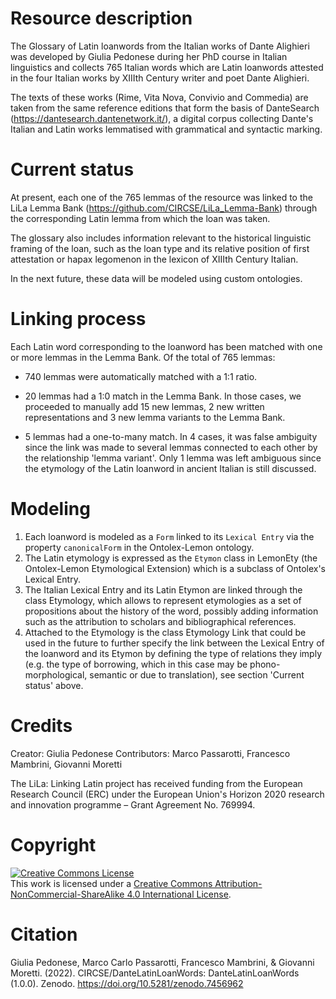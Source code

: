# Resource description

The Glossary of Latin loanwords from the Italian works of Dante Alighieri was developed by Giulia Pedonese during her PhD course in Italian linguistics and collects 765 Italian words which are Latin loanwords attested in the four Italian works by XIIIth Century writer and poet Dante Alighieri.

The texts of these works (Rime, Vita Nova, Convivio and Commedia) are taken from the same reference editions that form the basis of DanteSearch (https://dantesearch.dantenetwork.it/), a digital corpus collecting Dante's Italian and Latin works lemmatised with grammatical and syntactic marking.

# Current status
At present, each one of the 765 lemmas of the resource was linked to the LiLa Lemma Bank (https://github.com/CIRCSE/LiLa_Lemma-Bank) through the corresponding Latin lemma from which the loan was taken.

The glossary also includes information relevant to the historical linguistic framing of the loan, such as the loan type and its relative position of first attestation or hapax legomenon in the lexicon of XIIIth Century Italian. 

In the next future, these data will be modeled using custom ontologies.

# Linking process

Each Latin word corresponding to the loanword has been matched with one or more lemmas in the Lemma Bank. Of the total of 765 lemmas:

- 740 lemmas were automatically matched with a 1:1 ratio. 

- 20 lemmas had a 1:0 match in the Lemma Bank. In those cases, we proceeded to manually add 15 new lemmas, 2 new written representations and 3 new lemma variants to the Lemma Bank.

- 5 lemmas had a one-to-many match. In 4 cases, it was false ambiguity since the link was made to several lemmas connected to each other by the relationship 'lemma variant'. Only 1 lemma was left ambiguous since the etymology of the Latin loanword in ancient Italian is still discussed.


# Modeling

1. Each loanword is modeled as a `Form` linked to its `Lexical Entry` via the property `canonicalForm` in the Ontolex-Lemon ontology.
2. The Latin etymology is expressed as the `Etymon` class in LemonEty (the Ontolex-Lemon Etymological Extension) which is a subclass of Ontolex's Lexical Entry.
3. The Italian Lexical Entry and its Latin Etymon are linked through the class Etymology, which allows to represent etymologies as a set of propositions about the history of the word, possibly adding information such as the attribution to scholars and bibliographical references.
4. Attached to the Etymology is the class Etymology Link that could be used in the future to further specify the link between the Lexical Entry of the loanword and its Etymon by defining the type of relations they imply (e.g. the type of borrowing, which in this case may be phono-morphological, semantic or due to translation), see section 'Current status' above.

# Credits

Creator: Giulia Pedonese
Contributors: Marco Passarotti, Francesco Mambrini, Giovanni Moretti

The LiLa: Linking Latin project has received funding from the European Research Council (ERC) under the European Union's Horizon 2020 research and innovation programme – Grant Agreement No. 769994.

# Copyright

<a rel="license" href="http://creativecommons.org/licenses/by-nc-sa/4.0/"><img alt="Creative Commons License" style="border-width:0" src="https://i.creativecommons.org/l/by-nc-sa/4.0/88x31.png" /></a><br />This work is licensed under a <a rel="license" href="http://creativecommons.org/licenses/by-nc-sa/4.0/">Creative Commons Attribution-NonCommercial-ShareAlike 4.0 International License</a>.

# Citation

Giulia Pedonese, Marco Carlo Passarotti, Francesco Mambrini, & Giovanni Moretti. (2022). CIRCSE/DanteLatinLoanWords: DanteLatinLoanWords (1.0.0). Zenodo. https://doi.org/10.5281/zenodo.7456962
